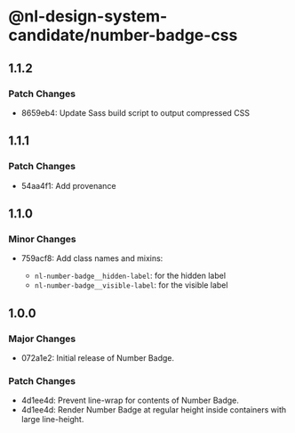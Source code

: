 # @nl-design-system-candidate/number-badge-css

## 1.1.2

### Patch Changes

- 8659eb4: Update Sass build script to output compressed CSS

## 1.1.1

### Patch Changes

- 54aa4f1: Add provenance

## 1.1.0

### Minor Changes

- 759acf8: Add class names and mixins:

  - `nl-number-badge__hidden-label`: for the hidden label
  - `nl-number-badge__visible-label`: for the visible label

## 1.0.0

### Major Changes

- 072a1e2: Initial release of Number Badge.

### Patch Changes

- 4d1ee4d: Prevent line-wrap for contents of Number Badge.
- 4d1ee4d: Render Number Badge at regular height inside containers with large line-height.
